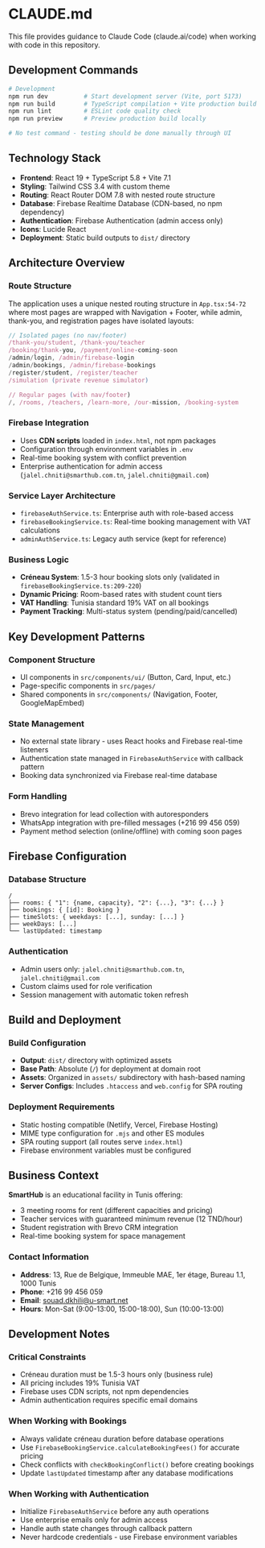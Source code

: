# CLAUDE.md

This file provides guidance to Claude Code (claude.ai/code) when working with code in this repository.

## Development Commands

```bash
# Development
npm run dev          # Start development server (Vite, port 5173)
npm run build        # TypeScript compilation + Vite production build
npm run lint         # ESLint code quality check
npm run preview      # Preview production build locally

# No test command - testing should be done manually through UI
```

## Technology Stack

- **Frontend**: React 19 + TypeScript 5.8 + Vite 7.1
- **Styling**: Tailwind CSS 3.4 with custom theme
- **Routing**: React Router DOM 7.8 with nested route structure
- **Database**: Firebase Realtime Database (CDN-based, no npm dependency)
- **Authentication**: Firebase Authentication (admin access only)
- **Icons**: Lucide React
- **Deployment**: Static build outputs to `dist/` directory

## Architecture Overview

### Route Structure
The application uses a unique nested routing structure in `App.tsx:54-72` where most pages are wrapped with Navigation + Footer, while admin, thank-you, and registration pages have isolated layouts:

```typescript
// Isolated pages (no nav/footer)
/thank-you/student, /thank-you/teacher
/booking/thank-you, /payment/online-coming-soon
/admin/login, /admin/firebase-login
/admin/bookings, /admin/firebase-bookings
/register/student, /register/teacher
/simulation (private revenue simulator)

// Regular pages (with nav/footer)
/, /rooms, /teachers, /learn-more, /our-mission, /booking-system
```

### Firebase Integration
- Uses **CDN scripts** loaded in `index.html`, not npm packages
- Configuration through environment variables in `.env`
- Real-time booking system with conflict prevention
- Enterprise authentication for admin access (`jalel.chniti@smarthub.com.tn`, `jalel.chniti@gmail.com`)

### Service Layer Architecture
- `firebaseAuthService.ts`: Enterprise auth with role-based access
- `firebaseBookingService.ts`: Real-time booking management with VAT calculations
- `adminAuthService.ts`: Legacy auth service (kept for reference)

### Business Logic
- **Créneau System**: 1.5-3 hour booking slots only (validated in `firebaseBookingService.ts:209-220`)
- **Dynamic Pricing**: Room-based rates with student count tiers
- **VAT Handling**: Tunisia standard 19% VAT on all bookings
- **Payment Tracking**: Multi-status system (pending/paid/cancelled)

## Key Development Patterns

### Component Structure
- UI components in `src/components/ui/` (Button, Card, Input, etc.)
- Page-specific components in `src/pages/`
- Shared components in `src/components/` (Navigation, Footer, GoogleMapEmbed)

### State Management
- No external state library - uses React hooks and Firebase real-time listeners
- Authentication state managed in `FirebaseAuthService` with callback pattern
- Booking data synchronized via Firebase real-time database

### Form Handling
- Brevo integration for lead collection with autoresponders
- WhatsApp integration with pre-filled messages (+216 99 456 059)
- Payment method selection (online/offline) with coming soon pages

## Firebase Configuration

### Database Structure
```
/
├── rooms: { "1": {name, capacity}, "2": {...}, "3": {...} }
├── bookings: { [id]: Booking }
├── timeSlots: { weekdays: [...], sunday: [...] }
├── weekDays: [...]
└── lastUpdated: timestamp
```

### Authentication
- Admin users only: `jalel.chniti@smarthub.com.tn`, `jalel.chniti@gmail.com`
- Custom claims used for role verification
- Session management with automatic token refresh

## Build and Deployment

### Build Configuration
- **Output**: `dist/` directory with optimized assets
- **Base Path**: Absolute (`/`) for deployment at domain root
- **Assets**: Organized in `assets/` subdirectory with hash-based naming
- **Server Configs**: Includes `.htaccess` and `web.config` for SPA routing

### Deployment Requirements
- Static hosting compatible (Netlify, Vercel, Firebase Hosting)
- MIME type configuration for `.mjs` and other ES modules
- SPA routing support (all routes serve `index.html`)
- Firebase environment variables must be configured

## Business Context

**SmartHub** is an educational facility in Tunis offering:
- 3 meeting rooms for rent (different capacities and pricing)
- Teacher services with guaranteed minimum revenue (12 TND/hour)
- Student registration with Brevo CRM integration
- Real-time booking system for space management

### Contact Information
- **Address**: 13, Rue de Belgique, Immeuble MAE, 1er étage, Bureau 1.1, 1000 Tunis
- **Phone**: +216 99 456 059
- **Email**: souad.dkhili@u-smart.net
- **Hours**: Mon-Sat (9:00-13:00, 15:00-18:00), Sun (10:00-13:00)

## Development Notes

### Critical Constraints
- Créneau duration must be 1.5-3 hours only (business rule)
- All pricing includes 19% Tunisia VAT
- Firebase uses CDN scripts, not npm dependencies
- Admin authentication requires specific email domains

### When Working with Bookings
- Always validate créneau duration before database operations
- Use `FirebaseBookingService.calculateBookingFees()` for accurate pricing
- Check conflicts with `checkBookingConflict()` before creating bookings
- Update `lastUpdated` timestamp after any database modifications

### When Working with Authentication
- Initialize `FirebaseAuthService` before any auth operations
- Use enterprise emails only for admin access
- Handle auth state changes through callback pattern
- Never hardcode credentials - use Firebase environment variables